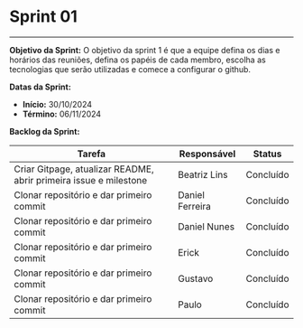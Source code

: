 # **Sprint 01**
<hr style="border: 0; height: 1px; background-color: #000000;">

**Objetivo da Sprint:**
O objetivo da sprint 1 é que a equipe defina os dias e horários das reuniões, defina os papéis de cada membro, escolha as tecnologias que serão utilizadas e comece a configurar o github.

**Datas da Sprint:**

- **Início:** 30/10/2024
- **Término:** 06/11/2024

**Backlog da Sprint:**

| Tarefa | Responsável | Status |
|--------|-------------|-----------------------|
| Criar Gitpage, atualizar README, abrir primeira issue e milestone | Beatriz Lins | Concluído |
| Clonar repositório e dar primeiro commit | Daniel Ferreira | Concluído |
| Clonar repositório e dar primeiro commit | Daniel Nunes | Concluído |
| Clonar repositório e dar primeiro commit | Erick | Concluído |
| Clonar repositório e dar primeiro commit | Gustavo | Concluído |
| Clonar repositório e dar primeiro commit | Paulo | Concluído |

